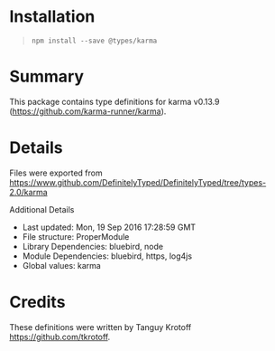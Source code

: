 # Installation
> `npm install --save @types/karma`

# Summary
This package contains type definitions for karma v0.13.9 (https://github.com/karma-runner/karma).

# Details
Files were exported from https://www.github.com/DefinitelyTyped/DefinitelyTyped/tree/types-2.0/karma

Additional Details
 * Last updated: Mon, 19 Sep 2016 17:28:59 GMT
 * File structure: ProperModule
 * Library Dependencies: bluebird, node
 * Module Dependencies: bluebird, https, log4js
 * Global values: karma

# Credits
These definitions were written by Tanguy Krotoff <https://github.com/tkrotoff>.
